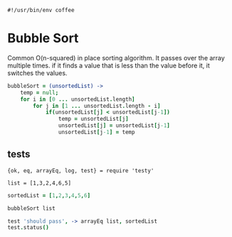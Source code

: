     #!/usr/bin/env coffee
# Bubble Sort
Common O(n-squared) in place sorting algorithm.  It passes over the array multiple times.   if it finds a value that is less than the value before it, it switches the values.

```coffeescript
bubbleSort = (unsortedList) ->
    temp = null;
    for i in [0 ... unsortedList.length]
        for j in [1 ... unsortedList.length - i]
            if(unsortedList[j] < unsortedList[j-1])
                temp = unsortedList[j]
                unsortedList[j] = unsortedList[j-1]
                unsortedList[j-1] = temp
```
## tests
           
    {ok, eq, arrayEq, log, test} = require 'testy'
 
    list = [1,3,2,4,6,5]

```coffeescript
sortedList = [1,2,3,4,5,6]

bubbleSort list

test 'should pass', -> arrayEq list, sortedList
test.status()
```

